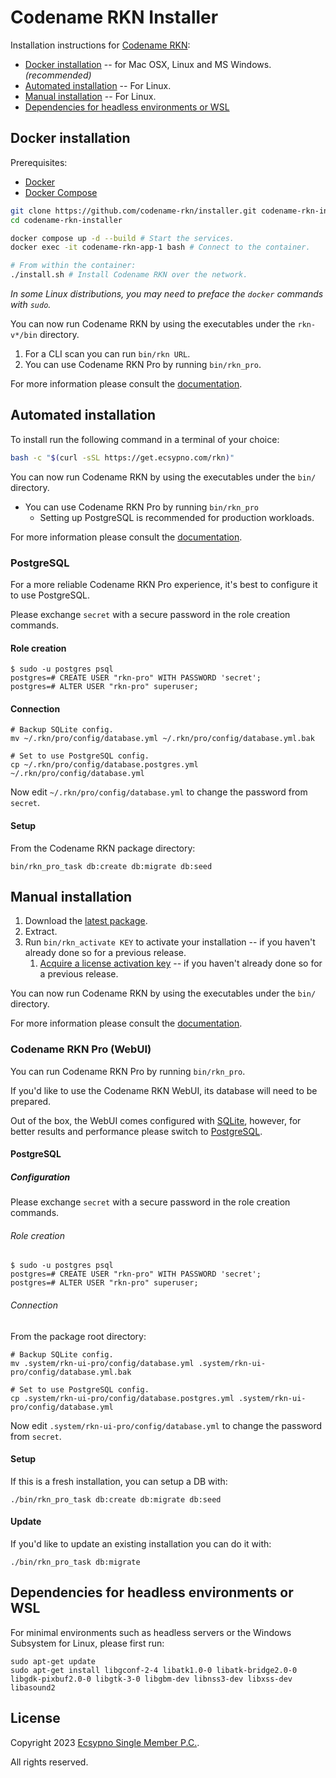 # Codename RKN Installer

Installation instructions for [Codename RKN](https://ecsypno.com/pages/codename-rkn):

* [Docker installation](#docker-installation) -- for Mac OSX, Linux and MS Windows. _(recommended)_
* [Automated installation](#automated-installation) -- For Linux.
* [Manual installation](#manual-installation) -- For Linux.
* [Dependencies for headless environments or WSL](#dependencies-for-headless-environments-or-wsl)

## Docker installation

Prerequisites:
* [Docker](https://www.docker.com/)
* [Docker Compose](https://docs.docker.com/compose/)

```bash
git clone https://github.com/codename-rkn/installer.git codename-rkn-installer
cd codename-rkn-installer

docker compose up -d --build # Start the services.
docker exec -it codename-rkn-app-1 bash # Connect to the container.

# From within the container:
./install.sh # Install Codename RKN over the network.
```
_In some Linux distributions, you may need to preface the `docker` commands with `sudo`._

You can now run Codename RKN by using the executables under the `rkn-v*/bin` directory.

1. For a CLI scan you can run `bin/rkn URL`.
2. You can use Codename RKN Pro by running `bin/rkn_pro`.

For more information please consult the [documentation](https://documentation.ecsypno.com/rkn/).

## Automated installation

To install run the following command in a terminal of your choice:

```bash
bash -c "$(curl -sSL https://get.ecsypno.com/rkn)"
```

You can now run Codename RKN by using the executables under the `bin/` directory.

* You can use Codename RKN Pro by running `bin/rkn_pro`
   * Setting up PostgreSQL is recommended for production workloads.

For more information please consult the [documentation](https://documentation.ecsypno.com/rkn/).

### PostgreSQL

For a more reliable Codename RKN Pro experience, it's best to configure it to use PostgreSQL.

Please exchange `secret` with a secure password in the role creation commands.

#### Role creation

```
$ sudo -u postgres psql
postgres=# CREATE USER "rkn-pro" WITH PASSWORD 'secret';
postgres=# ALTER USER "rkn-pro" superuser;
```

#### Connection

```
# Backup SQLite config.
mv ~/.rkn/pro/config/database.yml ~/.rkn/pro/config/database.yml.bak

# Set to use PostgreSQL config.
cp ~/.rkn/pro/config/database.postgres.yml ~/.rkn/pro/config/database.yml
```

Now edit `~/.rkn/pro/config/database.yml` to change the password from `secret`.

#### Setup

From the Codename RKN package directory:

    bin/rkn_pro_task db:create db:migrate db:seed

## Manual installation

1. Download the [latest package](https://github.com/codename-rkn/installer/releases).
2. Extract.
3. Run `bin/rkn_activate KEY` to activate your installation -- if you haven't already done so for a previous release.
   1. [Acquire a license activation key](https://ecsypno.com/)  -- if you haven't already done so for a previous release.

You can now run Codename RKN by using the executables under the `bin/` directory.

For more information please consult the [documentation](https://documentation.ecsypno.com/rkn/).

### Codename RKN Pro (WebUI)

You can run Codename RKN Pro by running `bin/rkn_pro`.

If you'd like to use the Codename RKN WebUI, its database will need to be prepared.

Out of the box, the WebUI comes configured with [SQLite](https://sqlite.org/index.html), however,
for better results and performance please switch to [PostgreSQL](https://www.postgresql.org/).

#### PostgreSQL

##### Configuration

Please exchange `secret` with a secure password in the role creation commands.

###### Role creation

```
$ sudo -u postgres psql
postgres=# CREATE USER "rkn-pro" WITH PASSWORD 'secret';
postgres=# ALTER USER "rkn-pro" superuser;
```

###### Connection

From the package root directory:

```
# Backup SQLite config.
mv .system/rkn-ui-pro/config/database.yml .system/rkn-ui-pro/config/database.yml.bak

# Set to use PostgreSQL config.
cp .system/rkn-ui-pro/config/database.postgres.yml .system/rkn-ui-pro/config/database.yml
```

Now edit `.system/rkn-ui-pro/config/database.yml` to change the password from `secret`.

#### Setup

If this is a fresh installation, you can setup a DB with:

    ./bin/rkn_pro_task db:create db:migrate db:seed

#### Update

If you'd like to update an existing installation you can do it with:

    ./bin/rkn_pro_task db:migrate

## Dependencies for headless environments or WSL

For minimal environments such as headless servers or the Windows Subsystem for Linux, please first run:

```
sudo apt-get update
sudo apt-get install libgconf-2-4 libatk1.0-0 libatk-bridge2.0-0 libgdk-pixbuf2.0-0 libgtk-3-0 libgbm-dev libnss3-dev libxss-dev libasound2
```

## License

Copyright 2023 [Ecsypno Single Member P.C.](https://ecsypno.com/).

All rights reserved.
